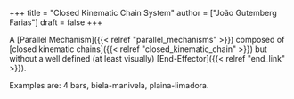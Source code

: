 +++
title = "Closed Kinematic Chain System"
author = ["João Gutemberg Farias"]
draft = false
+++

A [Parallel Mechanism]({{< relref "parallel_mechanisms" >}}) composed of [closed kinematic chains]({{< relref "closed_kinematic_chain" >}}) but without a well defined (at least visually) [End-Effector]({{< relref "end_link" >}}).

Examples are: 4 bars, biela-manivela, plaina-limadora.
